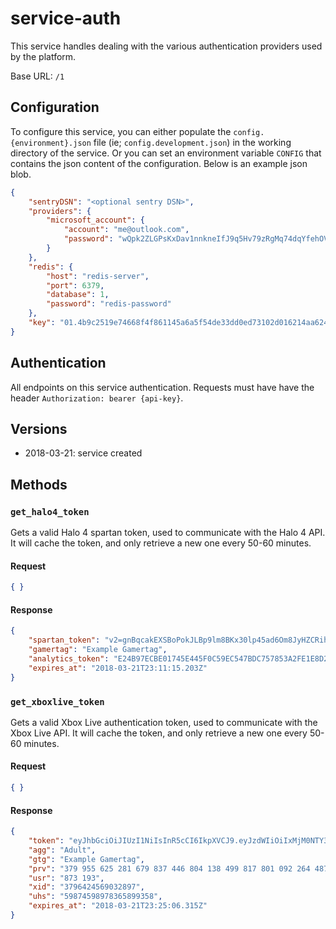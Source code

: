 # service-auth

This service handles dealing with the various authentication providers used by the platform.

Base URL: `/1`

## Configuration

To configure this service, you can either populate the `config.{environment}.json` file (ie; `config.development.json`) in the working directory of the service. Or you can set an environment variable `CONFIG` that contains the json content of the configuration. Below is an example json blob.

``` json
{
    "sentryDSN": "<optional sentry DSN>",
    "providers": {
        "microsoft_account": {
            "account": "me@outlook.com",
            "password": "wQpk2ZLGPsKxDav1nnkneIfJ9q5Hv79zRgMq74dqYfehOV7H84CBa3dBcec8qt0F"
        }
    },
    "redis": {
        "host": "redis-server",
        "port": 6379,
        "database": 1,
        "password": "redis-password"
    },
    "key": "01.4b9c2519e74668f4f861145a6a5f54de33dd0ed73102d016214aa6248ae5e884"
}

```

## Authentication

All endpoints on this service authentication. Requests must have have the header `Authorization: bearer {api-key}`.

## Versions
- 2018-03-21: service created

## Methods

### `get_halo4_token`

Gets a valid Halo 4 spartan token, used to communicate with the Halo 4 API. It will cache the token, and only retrieve a new one every 50-60 minutes.

#### Request
``` json
{ }
```

#### Response
``` json
{
    "spartan_token": "v2=gnBqcakEXSBoPokJLBp9lm8BKx30lp45ad6Om8JyHZCRihLWxwA9qdhfBJPZixzUVVIMHLbw1jwmtiaW9ho3KorHhgtTVeTYheVbM1xhjlUWDLG5UCDV37UJUEodITlp9uAltMsFVkK700VSJVPtMlGIvnrIWRfumTu2NUl8YtMllNb20uaBwYrS44kg8BRGOSHfF6EyGsrlUvwrwKcNgLWnK7SU9GjV5gdjrncQjL9Rvx2xaii2ZGEhhD65PKVPIeMmSfV0NtfCYEsPrh8EzdnVtCA5WC6OStjWIqdrylyyvVkct3oBPgpOKoOAdyjbMny8MsqBE6vieBgfEmOrA9lge8KskW8j65Cz3n7ZKOTaDcBgT0tAWFQ3CGqy6bOgBR6BYguv6MtQfxdLXO9V8XTSQisbrfk3oTuKAnZ",
    "gamertag": "Example Gamertag",
    "analytics_token": "E24B97ECBE01745E445F0C59EC547BDC757853A2FE1E8D2FFD5849EC6CFC6220",
    "expires_at": "2018-03-21T23:11:15.203Z"
}
```

### `get_xboxlive_token`

Gets a valid Xbox Live authentication token, used to communicate with the Xbox Live API. It will cache the token, and only retrieve a new one every 50-60 minutes.

#### Request
``` json
{ }
```

#### Response
``` json
{
    "token": "eyJhbGciOiJIUzI1NiIsInR5cCI6IkpXVCJ9.eyJzdWIiOiIxMjM0NTY3ODkwIiwibmFtZSI6IkpvaG4gRG9lIiwiYWRtaW4iOnRydWV9.TJVA95OrM7E2cBab30RMHrHDcEfxjoYZgeFONFh7HgQ",
    "agg": "Adult",
    "gtg": "Example Gamertag",
    "prv": "379 955 625 281 679 837 446 804 138 499 817 801 092 264 487 959 701 621 728 566 254 798 349 547",
    "usr": "873 193",
    "xid": "3796424569032897",
    "uhs": "59874598978365899358",
    "expires_at": "2018-03-21T23:25:06.315Z"
}
```
